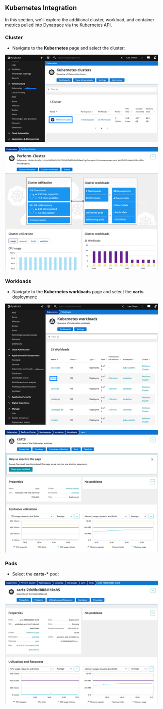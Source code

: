 ## Kubernetes Integration

In this section, we'll explore the additional cluster, workload, and container metrics pulled into Dynatrace via the Kubernetes API.

### Cluster
   - Navigate to the **Kubernetes** page and select the cluster:

   ![Kubernetes Page](../../assets/images/kubernetes_page.png)

   ![Kubernetes Cluster](../../assets/images/kubernetes_cluster.png)

### Workloads
   - Navigate to the **Kubernetes workloads** page and select the **carts** deployment:

   ![Workloads Page](../../assets/images/workloads.png)

   ![Carts Workload](../../assets/images/carts_workload.png)

### Pods
   - Select the **carts-\*** pod:

   ![Carts Pod](../../assets/images/carts_pod.png)


